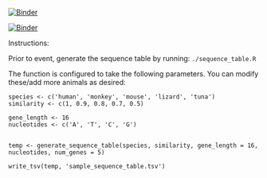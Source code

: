 [![Binder](https://mybinder.org/badge_logo.svg)](https://hub.2i2c.mybinder.org/user/uccombo-phylogenetics-hhi5aq9x/lab)

[![Binder](https://mybinder.org/badge_logo.svg)](https://mybinder.org/v2/gh/UCCOMBO/Phylogenetics/HEAD)

Instructions: 

Prior to event, generate the sequence table by running: `./sequence_table.R`

The function is configured to take the following parameters. You can modify these/add more animals as desired: 

```{r}
species <- c('human', 'monkey', 'mouse', 'lizard', 'tuna')
similarity <- c(1, 0.9, 0.8, 0.7, 0.5)

gene_length <- 16
nucleotides <- c('A', 'T', 'C', 'G')


temp <- generate_sequence_table(species, similarity, gene_length = 16, nucleotides, num_genes = 5)

write_tsv(temp, 'sample_sequence_table.tsv')
```
